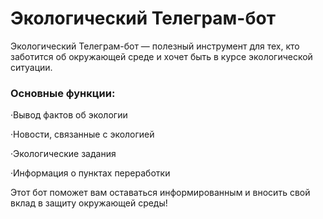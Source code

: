 # Экологический Телеграм-бот
Экологический Телеграм-бот — полезный инструмент для тех, кто заботится об окружающей среде и хочет быть в курсе экологической ситуации.

### Основные функции:
·Вывод фактов об экологии

·Новости, связанные с экологией

·Экологические задания

·Информация о пунктах переработки

Этот бот поможет вам оставаться информированным и вносить свой вклад в защиту окружающей среды!
